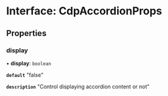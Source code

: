 # Interface: CdpAccordionProps

## Properties

### display

• **display**: `boolean`

**`default`** "false"

**`description`** "Control displaying accordion content or not"
